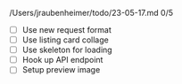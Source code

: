 /Users/jraubenheimer/todo/23-05-17.md
0/5
- [ ] Use new request format
- [ ] Use listing card collage
- [ ] Use skeleton for loading
- [ ] Hook up API endpoint
- [ ] Setup preview image

